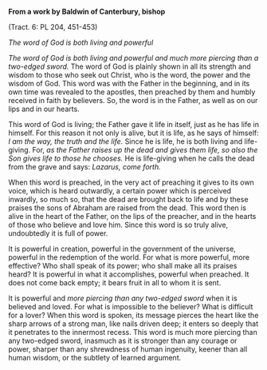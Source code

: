 

**From a work by Baldwin of Canterbury, bishop**

(Tract. 6: PL 204, 451-453)

_The word of God is both living and powerful_

_The word of God is both living and powerful and much more piercing than a two-edged sword._ The word of God is plainly shown in all its strength and wisdom to those who seek out Christ, who is the word, the power and the wisdom of God. This word was with the Father in the beginning, and in its own time was revealed to the apostles, then preached by them and humbly received in faith by believers. So, the word is in the Father, as well as on our lips and in our hearts.

This word of God is living; the Father gave it life in itself, just as he has life in himself. For this reason it not only is alive, but it is life, as he says of himself: _I am the way, the truth and the life._ Since he is life, he is both living and life-giving. For, _as the Father raises up the dead and gives them life, so also the Son gives life to those he chooses._ He is life-giving when he calls the dead from the grave and says: _Lazarus, come forth._

When this word is preached, in the very act of preaching it gives to its own voice, which is heard outwardly, a certain power which is perceived inwardly, so much so, that the dead are brought back to life and by these praises the sons of Abraham are raised from the dead. This word then is alive in the heart of the Father, on the lips of the preacher, and in the hearts of those who believe and love him. Since this word is so truly alive, undoubtedly it is full of power.

It is powerful in creation, powerful in the government of the universe, powerful in the redemption of the world. For what is more powerful, more effective? Who shall speak of its power; who shall make all its praises heard? It is powerful in what it accomplishes, powerful when preached. It does not come back empty; it bears fruit in all to whom it is sent.

It is powerful and _more piercing than any two-edged sword_ when it is believed and loved. For what is impossible to the believer? What is difficult for a lover? When this word is spoken, its message pierces the heart like the sharp arrows of a strong man, like nails driven deep; it enters so deeply that it penetrates to the innermost recess. This word is much more piercing than any two-edged sword, inasmuch as it is stronger than any courage or power, sharper than any shrewdness of human ingenuity, keener than all human wisdom, or the subtlety of learned argument.

